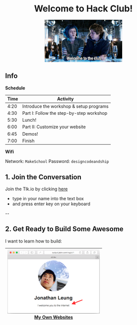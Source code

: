 <div align="center">
  <h1>Welcome to Hack Club!</h1>
  <img src="img/welcome_to_the_club.gif" alt="Welcome to the Club"/>
</div>

## Info

**Schedule**

Time  | Activity
------|-----------------------------------------
4:20  | Introduce the workshop & setup programs
4:30  | Part I: Follow the step-by-step workshop
5:30  | Lunch!
6:00  | Part II: Customize your website
6:45  | Demos!
7:00  | Finish

**Wifi**

Network: `MakeSchool`
Password: `designcodeandship`

## 1. Join the Conversation

Join the Tlk.io by clicking [here](https://tlk.io/hackseries)

  - type in your name into the text box
  - and press enter key on your keyboard

<!-- | **[![](img/remind.jpg) <br> 2. Stay in Touch with Remind](remind.md)** | **[![](img/facebook.jpg) <br> 3. Join HS Hackers Movement](hs_hackers.md)** | -->

<!-- ## 2. Join the Ranks of the Developer Community

| [![](img/github.png) <br> Join GitHub](github/README.md) |
|:----------------------------------------------------:|

--

## 3. Choose Your ~~Code Editor~~ Weapon

| [![](img/js_bin.png) <br> Signup for JS Bin](js_bin.md) | OR | [![](img/c9.png) <br> Signup for Cloud9](cloud9.md) |
|:------------------------------------------------------:|:--:|:------------------------------------------------:| -->

--

## 2. Get Ready to Build Some Awesome

I want to learn how to build:

| [![](img/portfolio.png) <br> My Own Websites](websites/README.md) |
|---------------------------------------------------------|


<!-- | [![](img/portfolio.png) <br> My Own Websites](websites/README.md) | [![](img/dodge.gif) <br> My Own Video Games](video_games.md) |
|---------------------------------------------------------|--------------------------------------------------------| -->
